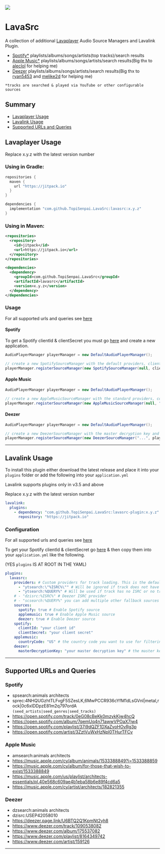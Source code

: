 [![](https://jitpack.io/v/TopiSenpai/LavaSrc.svg)](https://jitpack.io/#TopiSenpai/LavaSrc)

# LavaSrc

A collection of additional [Lavaplayer](https://github.com/sedmelluq/lavaplayer) Audio Source Managers and Lavalink Plugin.
* [Spotify*](https://www.spotify.com) playlists/albums/songs/artists(top tracks)/search results
* [Apple Music*](https://www.apple.com/apple-music/) playlists/albums/songs/artists/search results(Big thx to [aleclol](https://github.com/aleclol) for helping me)
* [Deezer](https://www.deezer.com) playlists/albums/songs/artists/search results(Big thx to [ryan5453](https://github.com/ryan5453) and [melike2d](https://github.com/melike2d) for helping me)

`*tracks are searched & played via YouTube or other configurable sources`

## Summary

* [Lavaplayer Usage](#lavalink-usage)
* [Lavalink Usage](#lavalink-usage)
* [Supported URLs and Queries](#supported-urls-and-queries)

## Lavaplayer Usage

Replace x.y.z with the latest version number

### Using in Gradle:
```gradle
repositories {
  maven {
    url "https://jitpack.io"
  }
}

dependencies {
  implementation "com.github.TopiSenpai.LavaSrc:lavasrc:x.y.z"
}
```

### Using in Maven:
```xml
<repositories>
  <repository>
    <id>jitpack</id>
    <url>https://jitpack.io</url>
  </repository>
</repositories>

<dependencies>
  <dependency>
    <groupId>com.github.TopiSenpai.LavaSrc</groupId>
    <artifactId>lavasrc</artifactId>
    <version>x.y.z</version>
  </dependency>
</dependencies>
```

### Usage

For all supported urls and queries see [here](#supported-urls-and-queries)

#### Spotify

To get a Spotify clientId & clientSecret you must go [here](https://developer.spotify.com/dashboard) and create a new application.

```java
AudioPlayerManager playerManager = new DefaultAudioPlayerManager();

// create a new SpotifySourceManager with the default providers, clientId, clientSecret and AudioPlayerManager and register it
playerManager.registerSourceManager(new SpotifySourceManager(null, clientId, clientSecret, playerManager));
```

#### Apple Music
```java
AudioPlayerManager playerManager = new DefaultAudioPlayerManager();

// create a new AppleMusicSourceManager with the standard providers, countrycode and AudioPlayerManager and register it
playerManager.registerSourceManager(new AppleMusicSourceManager(null, "us", playerManager));
```

#### Deezer
```java
AudioPlayerManager playerManager = new DefaultAudioPlayerManager();

// create a new DeezerSourceManager with the master decryption key and register it
playerManager.registerSourceManager(new DeezerSourceManager("...", playerManager));
```

---

## Lavalink Usage

To install this plugin either download the latest release and place it into your `plugins` folder or add the following into your `application.yml`

Lavalink supports plugins only in v3.5 and above


Replace x.y.z with the latest version number
```yaml
lavalink:
  plugins:
    - dependency: "com.github.TopiSenpai.LavaSrc:lavasrc-plugin:x.y.z"
      repository: "https://jitpack.io"
```

### Configuration

For all supported urls and queries see [here](#supported-urls-and-queries)

To get your Spotify clientId & clientSecret go [here](https://developer.spotify.com/dashboard/applications) & then copy them into your `application.yml` like the following.

(YES `plugins` IS AT ROOT IN THE YAML)
```yaml
plugins:
  lavasrc:
    providers: # Custom providers for track loading. This is the default
      - "ytsearch:\"%ISRC%\"" # Will be ignored if track does not have an ISRC. See https://en.wikipedia.org/wiki/International_Standard_Recording_Code
      - "ytsearch:%QUERY%" # Will be used if track has no ISRC or no track could be found for the ISRC
    # - "dzisrc:%ISRC%" # Deezer ISRC provider
    # - "scsearch:%QUERY%" you can add multiple other fallback sources here
    sources:
      spotify: true # Enable Spotify source
      applemusic: true # Enable Apple Music source
      deezer: true # Enable Deezer source
    spotify:
      clientId: "your client id"
      clientSecret: "your client secret"
    applemusic:
      countryCode: "US" # the country code you want to use for filtering the artists top tracks and language. See https://en.wikipedia.org/wiki/ISO_3166-1_alpha-2
    deezer:
      masterDecryptionKey: "your master decryption key" # the master key used for decrypting the deezer tracks. (yes this is not here you need to get it from somewhere else)
```

---

## Supported URLs and Queries

### Spotify
* spsearch:animals architects
* sprec:4NHQUGzhtTLFvgF5SZesLK,6MwPCCR936cYfM1dLsGVnl|metal,rock|0c6xIDDpzE81m2q797ordA `(seed_artists|seed_genres|seed_tracks)`
* https://open.spotify.com/track/0eG08cBeKk0mzykKjw4hcQ
* https://open.spotify.com/album/7qemUq4n71awwVPOaX7jw4
* https://open.spotify.com/playlist/37i9dQZF1DXaZvoHOvRg3p
* https://open.spotify.com/artist/3ZztVuWxHzNpl0THurTFCv

### Apple Music
* amsearch:animals architects
* https://music.apple.com/cy/album/animals/1533388849?i=1533388859
* https://music.apple.com/cy/album/for-those-that-wish-to-exist/1533388849
* https://music.apple.com/us/playlist/architects-essentials/pl.40e568c609ae4b1eba58b6e89f4cd6a5
* https://music.apple.com/cy/artist/architects/182821355

### Deezer
* dzsearch:animals architects
* dzisrc:USEP42058010
* https://deezer.page.link/U6BTQ2Q1KpmNt2yh8
* https://www.deezer.com/track/1090538082
* https://www.deezer.com/album/175537082
* https://www.deezer.com/playlist/8164349742
* https://www.deezer.com/artist/159126

---

